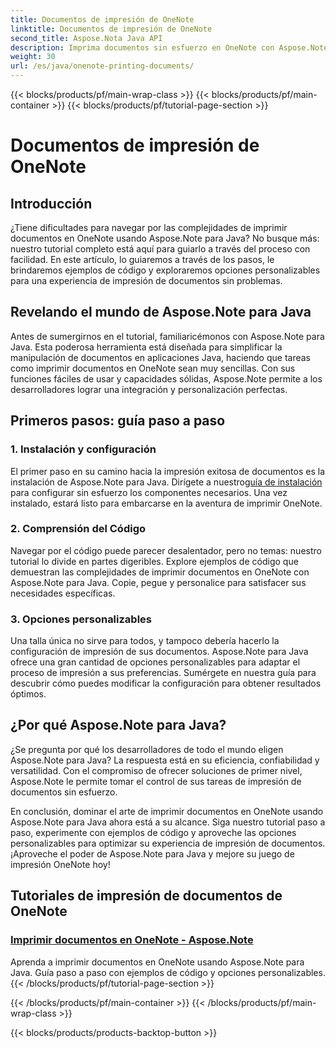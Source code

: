 ```yaml
---
title: Documentos de impresión de OneNote
linktitle: Documentos de impresión de OneNote
second_title: Aspose.Nota Java API
description: Imprima documentos sin esfuerzo en OneNote con Aspose.Note para Java. Estos tutoriales ofrecen orientación paso a paso y ejemplos de código para una impresión de documentos perfecta.
weight: 30
url: /es/java/onenote-printing-documents/
---
```


{{< blocks/products/pf/main-wrap-class >}}
{{< blocks/products/pf/main-container >}}
{{< blocks/products/pf/tutorial-page-section >}}

# Documentos de impresión de OneNote


## Introducción

¿Tiene dificultades para navegar por las complejidades de imprimir documentos en OneNote usando Aspose.Note para Java? No busque más: nuestro tutorial completo está aquí para guiarlo a través del proceso con facilidad. En este artículo, lo guiaremos a través de los pasos, le brindaremos ejemplos de código y exploraremos opciones personalizables para una experiencia de impresión de documentos sin problemas.

## Revelando el mundo de Aspose.Note para Java

Antes de sumergirnos en el tutorial, familiaricémonos con Aspose.Note para Java. Esta poderosa herramienta está diseñada para simplificar la manipulación de documentos en aplicaciones Java, haciendo que tareas como imprimir documentos en OneNote sean muy sencillas. Con sus funciones fáciles de usar y capacidades sólidas, Aspose.Note permite a los desarrolladores lograr una integración y personalización perfectas.

## Primeros pasos: guía paso a paso

### 1. Instalación y configuración

 El primer paso en su camino hacia la impresión exitosa de documentos es la instalación de Aspose.Note para Java. Dirígete a nuestro[guía de instalación](https://releases.aspose.com/note/java/) para configurar sin esfuerzo los componentes necesarios. Una vez instalado, estará listo para embarcarse en la aventura de imprimir OneNote.

### 2. Comprensión del Código

Navegar por el código puede parecer desalentador, pero no temas: nuestro tutorial lo divide en partes digeribles. Explore ejemplos de código que demuestran las complejidades de imprimir documentos en OneNote con Aspose.Note para Java. Copie, pegue y personalice para satisfacer sus necesidades específicas.

### 3. Opciones personalizables

Una talla única no sirve para todos, y tampoco debería hacerlo la configuración de impresión de sus documentos. Aspose.Note para Java ofrece una gran cantidad de opciones personalizables para adaptar el proceso de impresión a sus preferencias. Sumérgete en nuestra guía para descubrir cómo puedes modificar la configuración para obtener resultados óptimos.

## ¿Por qué Aspose.Note para Java?

¿Se pregunta por qué los desarrolladores de todo el mundo eligen Aspose.Note para Java? La respuesta está en su eficiencia, confiabilidad y versatilidad. Con el compromiso de ofrecer soluciones de primer nivel, Aspose.Note le permite tomar el control de sus tareas de impresión de documentos sin esfuerzo.

En conclusión, dominar el arte de imprimir documentos en OneNote usando Aspose.Note para Java ahora está a su alcance. Siga nuestro tutorial paso a paso, experimente con ejemplos de código y aproveche las opciones personalizables para optimizar su experiencia de impresión de documentos. ¡Aproveche el poder de Aspose.Note para Java y mejore su juego de impresión OneNote hoy!
## Tutoriales de impresión de documentos de OneNote
### [Imprimir documentos en OneNote - Aspose.Note](./print-documents/)
Aprenda a imprimir documentos en OneNote usando Aspose.Note para Java. Guía paso a paso con ejemplos de código y opciones personalizables.
{{< /blocks/products/pf/tutorial-page-section >}}

{{< /blocks/products/pf/main-container >}}
{{< /blocks/products/pf/main-wrap-class >}}

{{< blocks/products/products-backtop-button >}}
